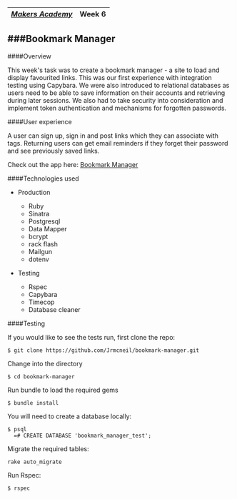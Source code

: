 | [*Makers Academy*](http://www.makersacademy.com) | Week 6 |
| ------------------------------------------------ | ------ |

###Bookmark Manager
---------------------

####Overview

This week's task was to create a bookmark manager - a site to load and display favourited links. This was our first experience with integration testing using Capybara. We were also introduced to relational databases as users need to be able to save information on their accounts and retrieving during later sessions. We also had to take security into consideration and implement token authentication and mechanisms for forgotten passwords.

####User experience

A user can sign up, sign in and post links which they can associate with tags. Returning users can get email reminders if they forget their password and see previously saved links.

Check out the app here: [Bookmark Manager](http://bookmark-mgr.herokuapp.com/)

####Technologies used

+ Production
  + Ruby
  + Sinatra
  + Postgresql
  + Data Mapper
  + bcrypt
  + rack flash
  + Mailgun
  + dotenv
  
+ Testing
  + Rspec
  + Capybara
  + Timecop
  + Database cleaner

####Testing

If you would like to see the tests run, first clone the repo:
```shell
$ git clone https://github.com/Jrmcneil/bookmark-manager.git
```

Change into the directory
```shell
$ cd bookmark-manager
```

Run bundle to load the required gems
```shell
$ bundle install
```

You will need to create a database locally:
```shell
$ psql
  =# CREATE DATABASE 'bookmark_manager_test';
```

Migrate the required tables:
```shell
rake auto_migrate
```

Run Rspec:
```shell
$ rspec
```
